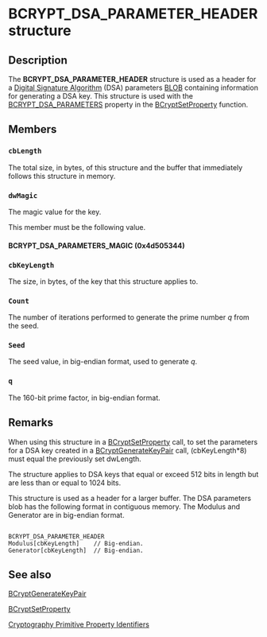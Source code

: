 # BCRYPT_DSA_PARAMETER_HEADER structure

## Description

The **BCRYPT_DSA_PARAMETER_HEADER** structure is used as a header for a [Digital Signature Algorithm](https://learn.microsoft.com/windows/desktop/SecGloss/d-gly) (DSA) parameters [BLOB](https://learn.microsoft.com/windows/desktop/SecGloss/b-gly) containing information for generating a DSA key. This structure is used with the [BCRYPT_DSA_PARAMETERS](https://learn.microsoft.com/windows/desktop/SecCNG/cng-property-identifiers) property in the [BCryptSetProperty](https://learn.microsoft.com/windows/desktop/api/bcrypt/nf-bcrypt-bcryptsetproperty) function.

## Members

### `cbLength`

The total size, in bytes, of this structure and the buffer that immediately follows this structure in memory.

### `dwMagic`

The magic value for the key.

This member must be the following value.

#### BCRYPT_DSA_PARAMETERS_MAGIC (0x4d505344)

### `cbKeyLength`

The size, in bytes, of the key that this structure applies to.

### `Count`

The number of iterations performed to generate the prime number *q* from the seed.

### `Seed`

The seed value, in big-endian format, used to generate *q*.

### `q`

The 160-bit prime factor, in big-endian format.

## Remarks

When using this structure in a [BCryptSetProperty](https://learn.microsoft.com/windows/desktop/api/bcrypt/nf-bcrypt-bcryptsetproperty) call, to set the parameters for a DSA key created in a [BCryptGenerateKeyPair](https://learn.microsoft.com/windows/desktop/api/bcrypt/nf-bcrypt-bcryptgeneratekeypair) call, (cbKeyLength*8) must equal the previously set dwLength.

The structure applies to DSA keys that equal or exceed 512 bits in length but are less than or equal to 1024 bits.

This structure is used as a header for a larger buffer. The DSA parameters blob has the following format in contiguous memory. The Modulus and Generator are in big-endian format.

``` syntax

BCRYPT_DSA_PARAMETER_HEADER
Modulus[cbKeyLength]    // Big-endian.
Generator[cbKeyLength]  // Big-endian.

```

## See also

[BCryptGenerateKeyPair](https://learn.microsoft.com/windows/desktop/api/bcrypt/nf-bcrypt-bcryptgeneratekeypair)

[BCryptSetProperty](https://learn.microsoft.com/windows/desktop/api/bcrypt/nf-bcrypt-bcryptsetproperty)

[Cryptography Primitive Property Identifiers](https://learn.microsoft.com/windows/desktop/SecCNG/cng-property-identifiers)